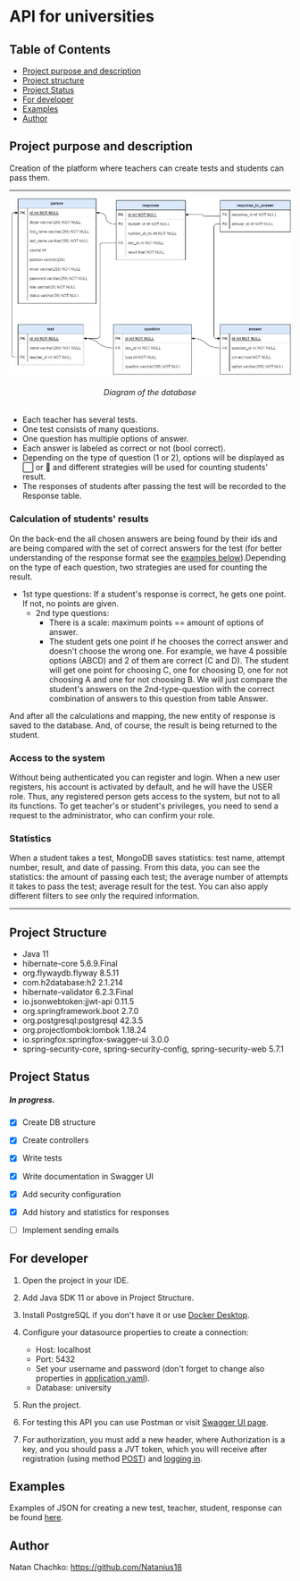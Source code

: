 # API for universities
## Table of Contents
* [Project purpose and description](#purpose)
* [Project structure](#structure)
* [Project Status](#status)
* [For developer](#developer-start)
* [Examples](#examples)
* [Author](#author)

## <a name="purpose"></a>Project purpose and description
Creation of the platform where teachers can create tests and students can pass them.

---

![DB diagram](src/main/resources/img/DB_diagram.png?raw=true)
###### <div align="center">Diagram of the database</div>
* Each teacher has several tests.
* One test consists of many questions.
* One question has multiple options of answer.
* Each answer is labeled as correct or not (bool correct).
* Depending on the type of question (1 or 2), options will be displayed as ⬜ or 🔵
  and different strategies will be used for counting students' result.
* The responses of students after passing the test will be recorded to the Response table.

### Calculation of students' results
On the back-end the all chosen answers are being found by their ids and are being compared with the set
of correct answers for the test (for better understanding of the response format see the [examples below](#examples)).Depending on the type of each question, two strategies are used for counting the result.
- 1st type questions: If a student's response is correct, he gets one point. If not, no points are given.
    - 2nd type questions:
        - There is a scale: maximum points == amount of options of answer.
        - The student gets one point if he chooses the correct answer and doesn't choose the wrong one.
          For example, we have 4 possible options (ABCD) and 2 of them are correct (C and D).
          The student will get one point for choosing C, one for choosing D, one for not choosing A and one for not choosing B. We will just compare the student's answers on the 2nd-type-question with the correct combination of answers to this question from table Answer.

And after all the calculations and mapping, the new entity of response is saved to the database.
And, of course, the result is being returned to the student.

### Access to the system
Without being authenticated you can register and login.
When a new user registers, his account is activated by default, and he will have the USER role.
Thus, any registered person gets access to the system, but not to all its functions.
To get teacher's or student's privileges, you need to send a request to the administrator, who can confirm your role.

### Statistics
When a student takes a test, MongoDB saves statistics: test name, attempt number, result, and date of passing.
From this data, you can see the statistics: the amount of passing each test;
the average number of attempts it takes to pass the test; average result for the test.
You can also apply different filters to see only the required information.

___
## <a name="structure"></a>Project Structure
* Java 11
* hibernate-core 5.6.9.Final
* org.flywaydb.flyway 8.5.11
* com.h2database:h2 2.1.214
* hibernate-validator 6.2.3.Final
* io.jsonwebtoken:jjwt-api 0.11.5
* org.springframework.boot 2.7.0
* org.postgresql:postgresql 42.3.5
* org.projectlombok:lombok 1.18.24
* io.springfox:springfox-swagger-ui 3.0.0
* spring-security-core, spring-security-config, spring-security-web 5.7.1


## <a name="status"></a>Project Status
##### In progress.
- [X] Create DB structure
- [X] Create controllers
- [X] Write tests
- [X] Write documentation in Swagger UI
- [X] Add security configuration
- [X] Add history and statistics for responses
- [ ] Implement sending emails



## <a name="developer-start"></a>For developer

1. Open the project in your IDE.
2. Add Java SDK 11 or above in Project Structure.
3. Install PostgreSQL if you don't have it or use [Docker Desktop](https://docs.docker.com/).
4. Configure your datasource properties to create a connection:
   + Host: localhost
   + Port: 5432
   + Set your username and password (don't forget to change also properties in [application.yaml](https://github.com/Natanius18/internship/blob/main/src/main/resources/application.yaml)).
   + Database: university

5. Run the project.
6. For testing this API you can use Postman or visit [Swagger UI page](http://localhost:8080/university/swagger-ui/index.html).
7. For authorization, you must add a new header, where Authorization is a key,
   and you should pass a JVT token, which you will receive after registration (using method [POST](http://localhost:8080/university/swagger-ui/index.html#/student-controller/saveUsingPOST_1)) and [logging in](http://localhost:8080/university/swagger-ui/index.html#/authentication-controller/authenticateUsingPOST).

## <a name="examples"></a>Examples
Examples of JSON for creating a new test, teacher, student, response can be found [here](src/main/resources/example).

## <a name="author"></a>Author
Natan Chachko: https://github.com/Natanius18